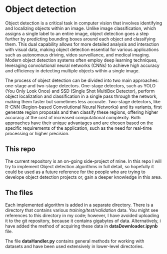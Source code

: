 # Object detection

Object detection is a critical task in computer vision that involves identifying and localizing objects within an image. Unlike image classification, which assigns a single label to an entire image, object detection goes a step further by predicting bounding boxes around each object and classifying them. This dual capability allows for more detailed analysis and interaction with visual data, making object detection essential for various applications such as autonomous driving, video surveillance, and medical imaging. Modern object detection systems often employ deep learning techniques, leveraging convolutional neural networks (CNNs) to achieve high accuracy and efficiency in detecting multiple objects within a single image.

The process of object detection can be divided into two main approaches: one-stage and two-stage detectors. One-stage detectors, such as YOLO (You Only Look Once) and SSD (Single Shot MultiBox Detector), perform object localization and classification in a single pass through the network, making them faster but sometimes less accurate. Two-stage detectors, like R-CNN (Region-based Convolutional Neural Networks) and its variants, first generate region proposals and then classify these regions, offering higher accuracy at the cost of increased computational complexity. Both approaches have their unique advantages and are chosen based on the specific requirements of the application, such as the need for real-time processing or higher precision.

## This repo

The current repository is an on-going side-project of mine. In this repo I will try to implement Object detection algorithms in full detail, so hopefully it could be used as a future reference for the people who are trying to develope object detection projects or, gain a deeper knowledge in this area.

## The files

Each implemented algorithm is added in a separate directory. There is a directory that contains various *training/test/validation* data. You might see references to this directory in my code; however, I have avoided uploading it to the git repository, because it contains gigabytes of data. Alternatively, i have added the method of acquiring these data in **dataDownloader.ipynb** file.

The file **dataHandler.py** contains general methods for working with datasets and have been used extensively in lower-level directories.
